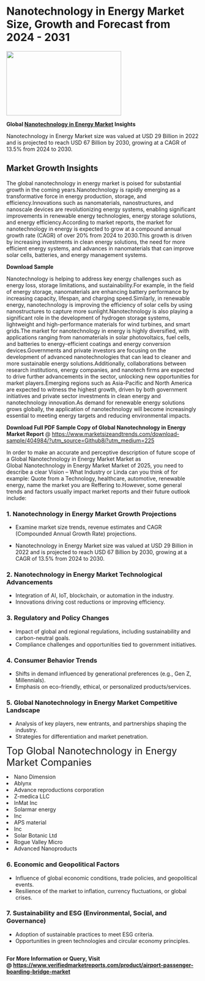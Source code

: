 <H1>Nanotechnology in Energy Market Size, Growth and Forecast from 2024 - 2031</H1><img class="aligncenter size-medium wp-image-584254" src="https://thirdeyenews.in/wp-content/uploads/2024/09/Global-Market-Research-300x168.jpeg" alt="" width="300" height="168" /><p><strong>Global&nbsp;<a href="https://www.marketsizeandtrends.com/download-sample/404984/?utm_source=Github8j?utm_medium=225">Nanotechnology in Energy Market</a> Insights</strong></p><p>Nanotechnology in Energy Market size was valued at USD 29 Billion in 2022 and is projected to reach USD 67 Billion by 2030, growing at a CAGR of 13.5% from 2024 to 2030.</p><p><h2>Market Growth Insights</h2> <p>The global nanotechnology in energy market is poised for substantial growth in the coming years.Nanotechnology is rapidly emerging as a transformative force in energy production, storage, and efficiency.Innovations such as nanomaterials, nanostructures, and nanoscale devices are revolutionizing energy systems, enabling significant improvements in renewable energy technologies, energy storage solutions, and energy efficiency.According to market reports, the market for nanotechnology in energy is expected to grow at a compound annual growth rate (CAGR) of over 20% from 2024 to 2030.This growth is driven by increasing investments in clean energy solutions, the need for more efficient energy systems, and advances in nanomaterials that can improve solar cells, batteries, and energy management systems.</p> <p><strong>Download Sample</strong></p> <p>Nanotechnology is helping to address key energy challenges such as energy loss, storage limitations, and sustainability.For example, in the field of energy storage, nanomaterials are enhancing battery performance by increasing capacity, lifespan, and charging speed.Similarly, in renewable energy, nanotechnology is improving the efficiency of solar cells by using nanostructures to capture more sunlight.Nanotechnology is also playing a significant role in the development of hydrogen storage systems, lightweight and high-performance materials for wind turbines, and smart grids.The market for nanotechnology in energy is highly diversified, with applications ranging from nanomaterials in solar photovoltaics, fuel cells, and batteries to energy-efficient coatings and energy conversion devices.Governments and private investors are focusing on the development of advanced nanotechnologies that can lead to cleaner and more sustainable energy solutions.Additionally, collaborations between research institutions, energy companies, and nanotech firms are expected to drive further advancements in the sector, unlocking new opportunities for market players.Emerging regions such as Asia-Pacific and North America are expected to witness the highest growth, driven by both government initiatives and private sector investments in clean energy and nanotechnology innovation.As demand for renewable energy solutions grows globally, the application of nanotechnology will become increasingly essential to meeting energy targets and reducing environmental impacts.</p> <p><span class=""><strong>Download Full PDF Sample Copy of Global Nanotechnology in Energy Market Report</strong> @ <a href="https://www.marketsizeandtrends.com/download-sample/404984/?utm_source=Github8j?utm_medium=225" target="_blank">https://www.marketsizeandtrends.com/download-sample/404984/?utm_source=Github8j?utm_medium=225</a></span></p><p>In order to make an accurate and perceptive description of future scope of a Global&nbsp;Nanotechnology in Energy Market Market as Global&nbsp;Nanotechnology in Energy Market Market of 2025, you need to describe a clear Vision &ndash; What Industry or Linda can you think of for example: Quote from a Technology, healthcare, automotive, renewable energy, name the market you are Reffering to.However, some general trends and factors usually impact market reports and their future outlook include:</p><h3>1.&nbsp;<strong>Nanotechnology in Energy Market Growth Projections</strong></h3><ul><li>Examine market size trends, revenue estimates and CAGR (Compounded Annual Growth Rate) projections.</li><li><p>Nanotechnology in Energy Market size was valued at USD 29 Billion in 2022 and is projected to reach USD 67 Billion by 2030, growing at a CAGR of 13.5% from 2024 to 2030.</p></li></ul><h3>2.&nbsp;<strong>Nanotechnology in Energy Market Technological Advancements</strong></h3><ul><li>Integration of AI, IoT, blockchain, or automation in the industry.</li><li>Innovations driving cost reductions or improving efficiency.</li></ul><h3>3.&nbsp;<strong>Regulatory and Policy Changes</strong></h3><ul><li>Impact of global and regional regulations, including sustainability and carbon-neutral goals.</li><li>Compliance challenges and opportunities tied to government initiatives.</li></ul><h3>4.&nbsp;<strong>Consumer Behavior Trends</strong></h3><ul><li>Shifts in demand influenced by generational preferences (e.g., Gen Z, Millennials).</li><li>Emphasis on eco-friendly, ethical, or personalized products/services.</li></ul><h3>5.&nbsp;<strong>Global Nanotechnology in Energy Market Competitive Landscape</strong></h3><ul><li>Analysis of key players, new entrants, and partnerships shaping the industry.</li><li>Strategies for differentiation and market penetration.</li></ul><p data-pm-slice="1 1 []"><span style="color: inherit; font-family: inherit; font-size: 25px;">Top Global Nanotechnology in Energy Market Companies</span></p><div class="" data-test-id=""><p><li>Nano Dimension</li><li> Ablynx</li><li> Advance reproductions corporation</li><li> Z-medica LLC</li><li> InMat Inc</li><li> Solarmar energy</li><li> Inc</li><li> APS material</li><li> Inc</li><li> Solar Botanic Ltd</li><li> Rogue Valley Micro</li><li> Advanced Nanoproducts</li></p></div><h3>6.&nbsp;<strong>Economic and Geopolitical Factors</strong></h3><ul><li>Influence of global economic conditions, trade policies, and geopolitical events.</li><li>Resilience of the market to inflation, currency fluctuations, or global crises.</li></ul><h3>7.&nbsp;<strong>Sustainability and ESG (Environmental, Social, and Governance)</strong></h3><ul><li>Adoption of sustainable practices to meet ESG criteria.</li><li>Opportunities in green technologies and circular economy principles.</li></ul><h2><strong style="font-size: 14px;">For More Information or Query, Visit @&nbsp;</strong><a style="background-color: #ffffff; font-size: 14px;" href="https://www.marketsizeandtrends.com/report/nanotechnology-in-energy-market/" target="_blank">https://www.verifiedmarketreports.com/product/airport-passenger-boarding-bridge-market</a></h2>